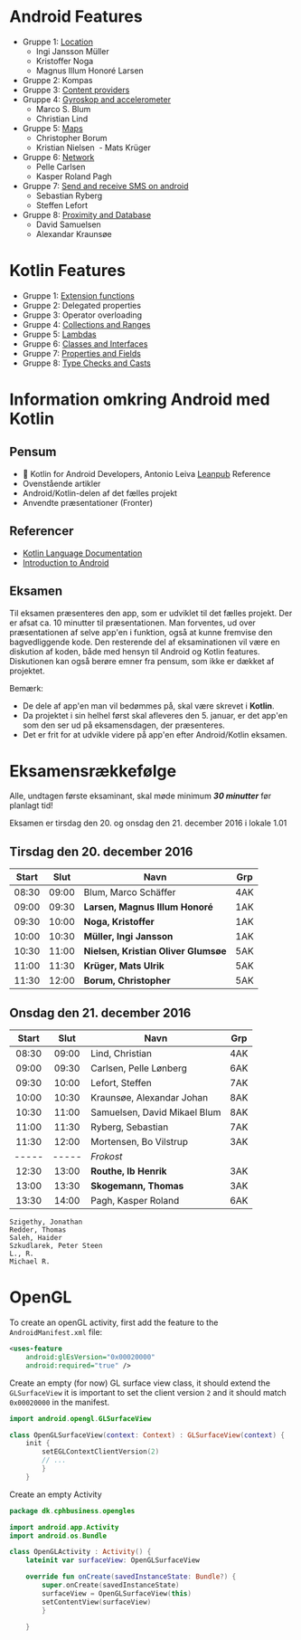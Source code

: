 # Android Features

* Gruppe 1: [Location](https://github.com/xNoga/LocationKotlin)
  - Ingi Jansson Müller
  - Kristoffer Noga
  - Magnus Illum Honoré Larsen 
* Gruppe 2: Kompas
* Gruppe 3: [Content providers](https://github.com/ibrouthe/ContentProvider)
* Gruppe 4: [Gyroskop and accelerometer](https://github.com/Thug-Lyfe/Gyro-Acc)
  - Marco S. Blum
  - Christian Lind
* Gruppe 5: [Maps](https://github.com/CBorum/kotlin-google-maps)
  - Christopher Borum
  - Kristian Nielsen
  - Mats Krüger
* Gruppe 6: [Network](https://github.com/kasperpagh/Android-Kotlin-article)
  - Pelle Carlsen
  - Kasper Roland Pagh
* Gruppe 7: [Send and receive SMS on android](https://github.com/thadino/sms_recieve)
  - Sebastian Ryberg
  - Steffen Lefort
* Gruppe 8: [Proximity and Database](https://github.com/ElDuderino420/KotlinStuff)
  - David Samuelsen
  - Alexandar Kraunsøe

# Kotlin Features
* Gruppe 1: [Extension functions](https://github.com/xNoga/ExtensionFunctions)
* Gruppe 2: Delegated properties
* Gruppe 3: Operator overloading
* Gruppe 4: [Collections and Ranges](https://github.com/Thug-Lyfe/kotlinCollections)
* Gruppe 5: [Lambdas](https://github.com/xNoga/LocationKotlin)
* Gruppe 6: [Classes and Interfaces](https://github.com/kasperpagh/KotlinClassesAndInterfaces/tree/master)
* Gruppe 7: [Properties and Fields](https://github.com/thadino/PropertiesAndFields)
* Gruppe 8: [Type Checks and Casts](https://github.com/Invictus420/TypeChecksandCastsKotlin)

# Information omkring Android med Kotlin

## Pensum
* &#x1F4D8; Kotlin for Android Developers, Antonio Leiva
  [Leanpub](http://leanpub.com/kotlin-for-android-developers)
  Reference
* Ovenstående artikler
* Android/Kotlin-delen af det fælles projekt
* Anvendte præsentationer (Fronter)

## Referencer
* [Kotlin Language Documentation](https://kotlinlang.org/docs/reference/)
* [Introduction to Android](https://developer.android.com/guide/index.html)

## Eksamen

Til eksamen præsenteres den app, som er udviklet til det fælles projekt. Der er afsat ca. 10 minutter til præsentationen.
Man forventes, ud over præsentationen af selve app'en i funktion, også at kunne fremvise den bagvedliggende kode.
Den resterende del af eksaminationen vil være en diskution af koden, både med hensyn til Android og Kotlin features.
Diskutionen kan også berøre emner fra pensum, som ikke er dækket af projektet. 

Bemærk:
* De dele af app'en man vil bedømmes på, skal være skrevet i **Kotlin**.
* Da projektet i sin helhel først skal afleveres den 5. januar, er det app'en som den ser ud på eksamensdagen, der præsenteres.
* Det er frit for at udvikle videre på app'en efter Android/Kotlin eksamen.

# Eksamensrækkefølge
Alle, undtagen første eksaminant, skal møde minimum **_30 minutter_** før planlagt tid!

Eksamen er tirsdag den 20. og onsdag den 21. december 2016 i lokale 1.01

## Tirsdag den 20. december 2016
Start | Slut  | Navn                                  | Grp
:---: | :---: | ------------------------------------- | :---:
08:30 | 09:00 | Blum, Marco Schäffer                  | 4AK
09:00 | 09:30 | **Larsen, Magnus Illum Honoré**       | 1AK
09:30 | 10:00 | **Noga, Kristoffer**                  | 1AK
10:00 | 10:30 | **Müller, Ingi Jansson**              | 1AK
10:30 | 11:00 | **Nielsen, Kristian Oliver Glumsøe**  | 5AK
11:00 | 11:30 | **Krüger, Mats Ulrik**                | 5AK
11:30 | 12:00 | **Borum, Christopher**                | 5AK

## Onsdag den 21. december 2016
Start | Slut  | Navn                                  | Grp
:---: | :---: | ------------------------------------- | :---:
08:30 | 09:00 | Lind, Christian                       | 4AK
09:00 | 09:30 | Carlsen, Pelle Lønberg                | 6AK
09:30 | 10:00 | Lefort, Steffen                       | 7AK
10:00 | 10:30 | Kraunsøe, Alexandar Johan             | 8AK
10:30 | 11:00 | Samuelsen, David Mikael Blum          | 8AK
11:00 | 11:30 | Ryberg, Sebastian                     | 7AK
11:30 | 12:00 | Mortensen, Bo Vilstrup                | 3AK
----- | ----- | *Frokost*                             |
12:30 | 13:00 | **Routhe, Ib Henrik**                 | 3AK
13:00 | 13:30 | **Skogemann, Thomas**                 | 3AK
13:30 | 14:00 | Pagh, Kasper Roland                   | 6AK
```
Szigethy, Jonathan
Redder, Thomas
Saleh, Haider
Szkudlarek, Peter Steen
L., R.
Michael R.
```

# OpenGL

To create an openGL activity, first add the feature to the `AndroidManifest.xml` file:
```xml
<uses-feature
    android:glEsVersion="0x00020000"
    android:required="true" />
```
Create an empty (for now) GL surface view class, it should extend the `GLSurfaceView`
it is important to set the client version `2` and it should match `0x00020000` in the manifest.
```kotlin
import android.opengl.GLSurfaceView

class OpenGLSurfaceView(context: Context) : GLSurfaceView(context) {
    init {
        setEGLContextClientVersion(2)
        // ...
        }
    }
```

Create an empty Activity
```kotlin
package dk.cphbusiness.opengles

import android.app.Activity
import android.os.Bundle

class OpenGLActivity : Activity() {
    lateinit var surfaceView: OpenGLSurfaceView

    override fun onCreate(savedInstanceState: Bundle?) {
        super.onCreate(savedInstanceState)
        surfaceView = OpenGLSurfaceView(this)
        setContentView(surfaceView)
        }

    }
```

